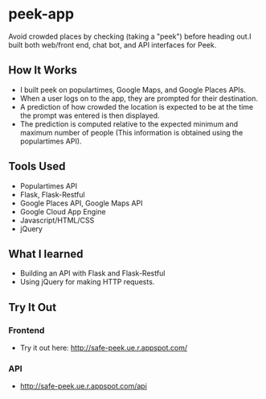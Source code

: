 # peek-app
Avoid crowded places by checking (taking a "peek") before heading out.I built both web/front end, chat bot, and API interfaces for Peek.

## How It Works
- I built peek on populartimes, Google Maps, and Google Places APIs.
- When a user logs on to the app, they are prompted for their destination. 
- A prediction of how crowded the location is expected to be at the time the prompt was entered is then displayed.
- The prediction is computed relative to the expected minimum and maximum number of people (This information is obtained using the populartimes API).

## Tools Used
- Populartimes API
- Flask, Flask-Restful
- Google Places API, Google Maps API
- Google Cloud App Engine
- Javascript/HTML/CSS
- jQuery

## What I learned
- Building an API with Flask and Flask-Restful
- Using jQuery for making HTTP requests.

## Try It Out
### Frontend
- Try it out here: http://safe-peek.ue.r.appspot.com/

### API
- http://safe-peek.ue.r.appspot.com/api
